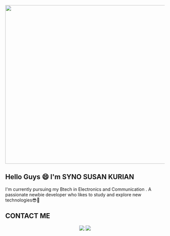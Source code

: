 <p align="center">
  <img width="1000" height="500" src="https://user-images.githubusercontent.com/124377027/236632552-4f6257ab-c681-473b-a6a0-72ae240f5af8.gif">
</p>







## Hello Guys 😄 I'm SYNO SUSAN KURIAN 
  I'm currently pursuing my Btech in Electronics and Communication .  A passionate newbie developer who likes to study and explore new technologies😎🤩 
  
 
 
 ## CONTACT ME 
  <p align="center">
<a href="https://www.instagram.com/_secret_annexe_/"><img src="https://user-images.githubusercontent.com/124377027/236633568-f67d8b85-3e96-42a7-8888-9378c9bd0ab7.png  "/></a>
<a href="https://www.linkedin.com/in/syno-susan-594b2b240/"><img src="https://user-images.githubusercontent.com/124377027/236633662-b365783c-ba3a-4599-8cad-03c6e8d2e8aa.png"/></a>
  
